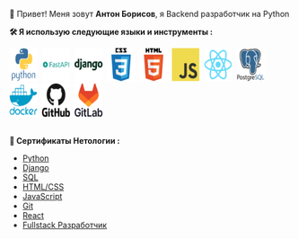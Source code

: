 👋 Привет! Меня зовут **Антон Борисов**, я Backend разработчик на Python 

**:hammer_and_wrench: Я использую следующие языки и инструменты :**
<div>
  <img src=https://github.com/devicons/devicon/blob/master/icons/python/python-original-wordmark.svg title="Pyhton" alt="Python" width="50" height="60"/>&nbsp;
  <img src=https://github.com/devicons/devicon/blob/master/icons/fastapi/fastapi-original-wordmark.svg title="FastAPI" alt="FastAPI" width="50" height="60"/>&nbsp;
  <img src=https://github.com/devicons/devicon/blob/master/icons/django/django-plain-wordmark.svg title="Django" alt="Django" width="50" height="60"/>&nbsp;
  <img src=https://github.com/devicons/devicon/blob/master/icons/css3/css3-original-wordmark.svg title="CSS" alt="CSS" width="50" height="60"/>&nbsp;
  <img src=https://github.com/devicons/devicon/blob/master/icons/html5/html5-original-wordmark.svg title="HTML" alt="HTML" width="50" height="60"/>&nbsp;
  <img src=https://github.com/devicons/devicon/blob/master/icons/javascript/javascript-original.svg title="JS" alt="JS" width="50" height="60"/>&nbsp;
  <img src=https://github.com/devicons/devicon/blob/master/icons/react/react-original.svg title="React" alt="React" width="50" height="60"/>&nbsp;
  <img src=https://github.com/devicons/devicon/blob/master/icons/postgresql/postgresql-original-wordmark.svg title="postgresql" alt="PostgreSQL" width="50" height="60"/>&nbsp;
  <img src=https://github.com/devicons/devicon/blob/master/icons/docker/docker-plain-wordmark.svg title=docker" alt="docker" width="50" height="60"/>&nbsp;
  <img src=https://github.com/devicons/devicon/blob/master/icons/github/github-original-wordmark.svg title="GitHub" alt="GitHub" width="50" height="60"/>&nbsp;
  <img src=https://github.com/devicons/devicon/blob/master/icons/gitlab/gitlab-original-wordmark.svg title="GitLab" alt="GitLab" width="50" height="60"/>&nbsp;

</div>

<br />


**:page_facing_up: Сертификаты Нетологии :**
- [Python](https://github.com/b0ris0vant0n/b0ris0vant0n/blob/main/certificates/certificate%20Py.pdf)
- [Django](https://github.com/b0ris0vant0n/b0ris0vant0n/blob/main/certificates/certificate%20django.pdf)
- [SQL](https://github.com/b0ris0vant0n/b0ris0vant0n/blob/main/certificates/certificate%20sql.pdf)
- [HTML/CSS](https://github.com/b0ris0vant0n/b0ris0vant0n/blob/main/certificates/certificate%20html.pdf)
- [JavaScript](https://github.com/b0ris0vant0n/b0ris0vant0n/blob/main/certificates/certificate%20JS.pdf)
- [Git](https://github.com/b0ris0vant0n/b0ris0vant0n/blob/main/certificates/certificate%20git.pdf)
- [React](https://github.com/b0ris0vant0n/b0ris0vant0n/blob/main/certificates/certificate%20React.pdf)
- [Fullstack Разработчик](https://github.com/b0ris0vant0n/b0ris0vant0n/blob/main/certificates/certificate.pdf)


<!--
**b0ris0vant0n/b0ris0vant0n** is a ✨ _special_ ✨ repository because its `README.md` (this file) appears on your GitHub profile.

Here are some ideas to get you started:

- 🔭 I’m currently working on ...
- 🌱 I’m currently learning ...
- 👯 I’m looking to collaborate on ...
- 🤔 I’m looking for help with ...
- 💬 Ask me about ...
- 📫 How to reach me: ...
- 😄 Pronouns: ...
- ⚡ Fun fact: ...
-->
